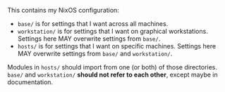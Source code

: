 This contains my NixOS configuration:
* `base/` is for settings that I want across all machines.
* `workstation/` is for settings that I want on graphical workstations. Settings here MAY overwrite settings from `base/`.
* `hosts/` is for settings that I want on specific machines. Settings here MAY overwrite settings from `base/` and `workstation/`.

Modules in `hosts/` should import from one (or both) of those directories. `base/` and `workstation/` **should not refer to each other**, except maybe in documentation.
